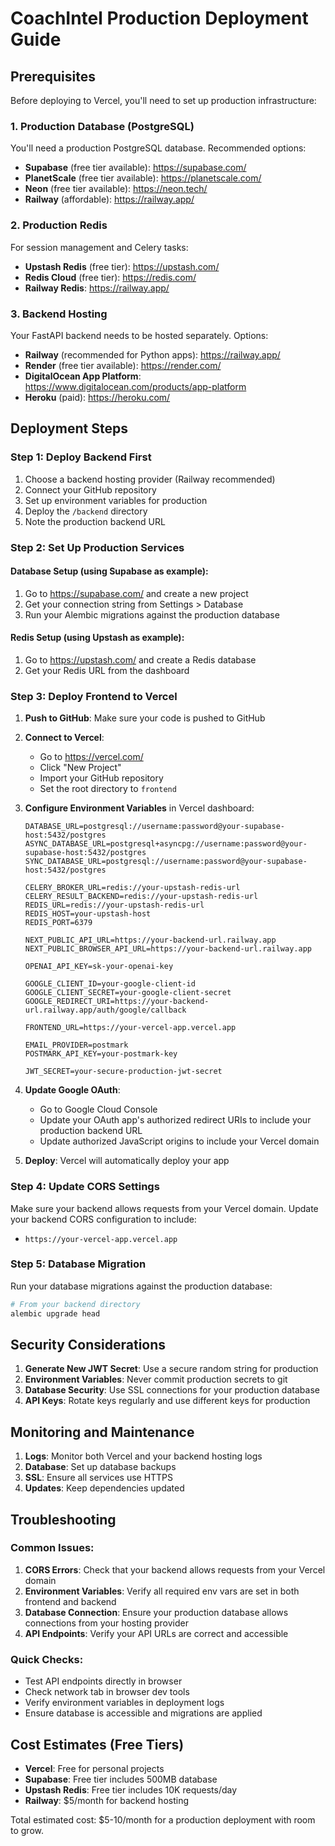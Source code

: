 # CoachIntel Production Deployment Guide

## Prerequisites

Before deploying to Vercel, you'll need to set up production infrastructure:

### 1. Production Database (PostgreSQL)
You'll need a production PostgreSQL database. Recommended options:
- **Supabase** (free tier available): https://supabase.com/
- **PlanetScale** (free tier available): https://planetscale.com/
- **Neon** (free tier available): https://neon.tech/
- **Railway** (affordable): https://railway.app/

### 2. Production Redis
For session management and Celery tasks:
- **Upstash Redis** (free tier): https://upstash.com/
- **Redis Cloud** (free tier): https://redis.com/
- **Railway Redis**: https://railway.app/

### 3. Backend Hosting
Your FastAPI backend needs to be hosted separately. Options:
- **Railway** (recommended for Python apps): https://railway.app/
- **Render** (free tier available): https://render.com/
- **DigitalOcean App Platform**: https://www.digitalocean.com/products/app-platform
- **Heroku** (paid): https://heroku.com/

## Deployment Steps

### Step 1: Deploy Backend First

1. Choose a backend hosting provider (Railway recommended)
2. Connect your GitHub repository
3. Set up environment variables for production
4. Deploy the `/backend` directory
5. Note the production backend URL

### Step 2: Set Up Production Services

#### Database Setup (using Supabase as example):
1. Go to https://supabase.com/ and create a new project
2. Get your connection string from Settings > Database
3. Run your Alembic migrations against the production database

#### Redis Setup (using Upstash as example):
1. Go to https://upstash.com/ and create a Redis database
2. Get your Redis URL from the dashboard

### Step 3: Deploy Frontend to Vercel

1. **Push to GitHub**: Make sure your code is pushed to GitHub

2. **Connect to Vercel**:
   - Go to https://vercel.com/
   - Click "New Project"
   - Import your GitHub repository
   - Set the root directory to `frontend`

3. **Configure Environment Variables** in Vercel dashboard:
   ```
   DATABASE_URL=postgresql://username:password@your-supabase-host:5432/postgres
   ASYNC_DATABASE_URL=postgresql+asyncpg://username:password@your-supabase-host:5432/postgres
   SYNC_DATABASE_URL=postgresql://username:password@your-supabase-host:5432/postgres
   
   CELERY_BROKER_URL=redis://your-upstash-redis-url
   CELERY_RESULT_BACKEND=redis://your-upstash-redis-url
   REDIS_URL=redis://your-upstash-redis-url
   REDIS_HOST=your-upstash-host
   REDIS_PORT=6379
   
   NEXT_PUBLIC_API_URL=https://your-backend-url.railway.app
   NEXT_PUBLIC_BROWSER_API_URL=https://your-backend-url.railway.app
   
   OPENAI_API_KEY=sk-your-openai-key
   
   GOOGLE_CLIENT_ID=your-google-client-id
   GOOGLE_CLIENT_SECRET=your-google-client-secret
   GOOGLE_REDIRECT_URI=https://your-backend-url.railway.app/auth/google/callback
   
   FRONTEND_URL=https://your-vercel-app.vercel.app
   
   EMAIL_PROVIDER=postmark
   POSTMARK_API_KEY=your-postmark-key
   
   JWT_SECRET=your-secure-production-jwt-secret
   ```

4. **Update Google OAuth**:
   - Go to Google Cloud Console
   - Update your OAuth app's authorized redirect URIs to include your production backend URL
   - Update authorized JavaScript origins to include your Vercel domain

5. **Deploy**: Vercel will automatically deploy your app

### Step 4: Update CORS Settings

Make sure your backend allows requests from your Vercel domain. Update your backend CORS configuration to include:
- `https://your-vercel-app.vercel.app`

### Step 5: Database Migration

Run your database migrations against the production database:
```bash
# From your backend directory
alembic upgrade head
```

## Security Considerations

1. **Generate New JWT Secret**: Use a secure random string for production
2. **Environment Variables**: Never commit production secrets to git
3. **Database Security**: Use SSL connections for your production database
4. **API Keys**: Rotate keys regularly and use different keys for production

## Monitoring and Maintenance

1. **Logs**: Monitor both Vercel and your backend hosting logs
2. **Database**: Set up database backups
3. **SSL**: Ensure all services use HTTPS
4. **Updates**: Keep dependencies updated

## Troubleshooting

### Common Issues:
1. **CORS Errors**: Check that your backend allows requests from your Vercel domain
2. **Environment Variables**: Verify all required env vars are set in both frontend and backend
3. **Database Connection**: Ensure your production database allows connections from your hosting provider
4. **API Endpoints**: Verify your API URLs are correct and accessible

### Quick Checks:
- Test API endpoints directly in browser
- Check network tab in browser dev tools
- Verify environment variables in deployment logs
- Ensure database is accessible and migrations are applied

## Cost Estimates (Free Tiers)

- **Vercel**: Free for personal projects
- **Supabase**: Free tier includes 500MB database
- **Upstash Redis**: Free tier includes 10K requests/day
- **Railway**: $5/month for backend hosting

Total estimated cost: $5-10/month for a production deployment with room to grow.
